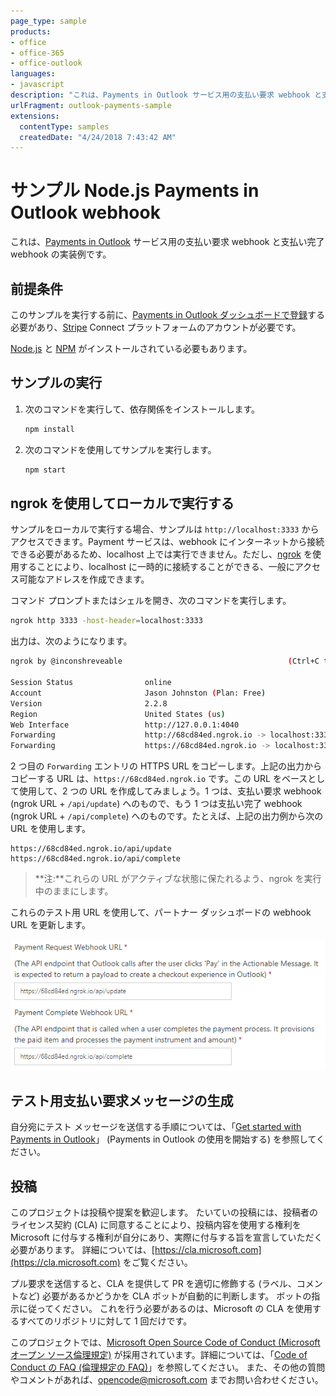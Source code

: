 ```yaml
---
page_type: sample
products:
- office
- office-365
- office-outlook
languages:
- javascript
description: "これは、Payments in Outlook サービス用の支払い要求 webhook と支払い完了 webhook の実装例です。"
urlFragment: outlook-payments-sample
extensions:
  contentType: samples
  createdDate: "4/24/2018 7:43:42 AM"
---
```


# サンプル Node.js Payments in Outlook webhook

これは、[Payments in Outlook](https://docs.microsoft.com/outlook/payments/) サービス用の支払い要求 webhook と支払い完了 webhook の実装例です。

## 前提条件

このサンプルを実行する前に、[Payments in Outlook ダッシュボードで登録](https://docs.microsoft.com/outlook/payments/partner-dashboard)する必要があり、[Stripe](https://stripe.com/connect) Connect プラットフォームのアカウントが必要です。

[Node.js](https://nodejs.org) と [NPM](https://www.npmjs.com/) がインストールされている必要もあります。

## サンプルの実行

1. 次のコマンドを実行して、依存関係をインストールします。

    ```bash
    npm install
    ```

1. 次のコマンドを使用してサンプルを実行します。

    ```bash
    npm start
    ```

## ngrok を使用してローカルで実行する

サンプルをローカルで実行する場合、サンプルは `http://localhost:3333` からアクセスできます。Payment サービスは、webhook にインターネットから接続できる必要があるため、localhost 上では実行できません。ただし、[ngrok](https://ngrok.com/) を使用することにより、localhost に一時的に接続することができる、一般にアクセス可能なアドレスを作成できます。

コマンド プロンプトまたはシェルを開き、次のコマンドを実行します。

```bash
ngrok http 3333 -host-header=localhost:3333
```

出力は、次のようになります。

```bash
ngrok by @inconshreveable                                     (Ctrl+C to quit)

Session Status                online
Account                       Jason Johnston (Plan: Free)
Version                       2.2.8
Region                        United States (us)
Web Interface                 http://127.0.0.1:4040
Forwarding                    http://68cd84ed.ngrok.io -> localhost:3333
Forwarding                    https://68cd84ed.ngrok.io -> localhost:3333
```

2 つ目の `Forwarding` エントリの HTTPS URL をコピーします。上記の出力からコピーする URL は、`https://68cd84ed.ngrok.io` です。この URL をベースとして使用して、2 つの URL を作成してみましょう。1 つは、支払い要求 webhook (ngrok URL + `/api/update`) へのもので、もう 1 つは支払い完了 webhook (ngrok URL + `/api/complete`) へのものです。たとえば、上記の出力例から次の URL を使用します。

```
https://68cd84ed.ngrok.io/api/update
https://68cd84ed.ngrok.io/api/complete
```

> **注:**これらの URL がアクティブな状態に保たれるよう、ngrok を実行中のままにします。

これらのテスト用 URL を使用して、パートナー ダッシュボードの webhook URL を更新します。

![Payments in Outlook ダッシュボードにある webhook URL のスクリーンショット](readme-images/dashboard-webhooks.PNG)

## テスト用支払い要求メッセージの生成

自分宛にテスト メッセージを送信する手順については、「[Get started with Payments in Outlook](https://docs.microsoft.com/outlook/payments/get-started#send-the-test-payment-request)」 (Payments in Outlook の使用を開始する) を参照してください。

## 投稿

このプロジェクトは投稿や提案を歓迎します。
たいていの投稿には、投稿者のライセンス契約 (CLA) に同意することにより、投稿内容を使用する権利を Microsoft に付与する権利が自分にあり、実際に付与する旨を宣言していただく必要があります。
詳細については、[https://cla.microsoft.com](https://cla.microsoft.com) をご覧ください。

プル要求を送信すると、CLA を提供して PR を適切に修飾する (ラベル、コメントなど) 必要があるかどうかを CLA ボットが自動的に判断します。
ボットの指示に従ってください。
これを行う必要があるのは、Microsoft の CLA を使用するすべてのリポジトリに対して 1 回だけです。

このプロジェクトでは、[Microsoft Open Source Code of Conduct (Microsoft オープン ソース倫理規定)](https://opensource.microsoft.com/codeofconduct/)
が採用されています。詳細については、「[Code of Conduct の FAQ (倫理規定の FAQ)](https://opensource.microsoft.com/codeofconduct/faq/)」を参照してください。
また、その他の質問やコメントがあれば、[opencode@microsoft.com](mailto:opencode@microsoft.com) までお問い合わせください。
